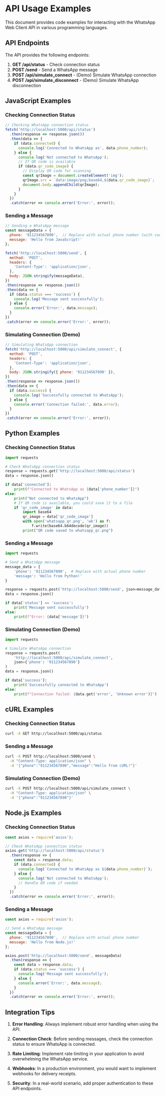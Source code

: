 # API Usage Examples

This document provides code examples for interacting with the WhatsApp Web Client API in various programming languages.

## API Endpoints

The API provides the following endpoints:

1. **GET /api/status** - Check connection status
2. **POST /send** - Send a WhatsApp message
3. **POST /api/simulate_connect** - (Demo) Simulate WhatsApp connection
4. **POST /api/simulate_disconnect** - (Demo) Simulate WhatsApp disconnection

## JavaScript Examples

### Checking Connection Status

```javascript
// Checking WhatsApp connection status
fetch('http://localhost:5000/api/status')
  .then(response => response.json())
  .then(data => {
    if (data.connected) {
      console.log('Connected to WhatsApp as', data.phone_number);
    } else {
      console.log('Not connected to WhatsApp');
      // If QR code is available
      if (data.qr_code_image) {
        // Display QR code for scanning
        const qrImage = document.createElement('img');
        qrImage.src = `data:image/png;base64,${data.qr_code_image}`;
        document.body.appendChild(qrImage);
      }
    }
  })
  .catch(error => console.error('Error:', error));
```

### Sending a Message

```javascript
// Sending a WhatsApp message
const messageData = {
  phone: '911234567890',  // Replace with actual phone number (with country code)
  message: 'Hello from JavaScript!'
};

fetch('http://localhost:5000/send', {
  method: 'POST',
  headers: {
    'Content-Type': 'application/json',
  },
  body: JSON.stringify(messageData),
})
.then(response => response.json())
.then(data => {
  if (data.status === 'success') {
    console.log('Message sent successfully');
  } else {
    console.error('Error:', data.message);
  }
})
.catch(error => console.error('Error:', error));
```

### Simulating Connection (Demo)

```javascript
// Simulating WhatsApp connection
fetch('http://localhost:5000/api/simulate_connect', {
  method: 'POST',
  headers: {
    'Content-Type': 'application/json',
  },
  body: JSON.stringify({ phone: '911234567890' }),
})
.then(response => response.json())
.then(data => {
  if (data.success) {
    console.log('Successfully connected to WhatsApp');
  } else {
    console.error('Connection failed:', data.error);
  }
})
.catch(error => console.error('Error:', error));
```

## Python Examples

### Checking Connection Status

```python
import requests

# Check WhatsApp connection status
response = requests.get('http://localhost:5000/api/status')
data = response.json()

if data['connected']:
    print(f"Connected to WhatsApp as {data['phone_number']}")
else:
    print("Not connected to WhatsApp")
    # If QR code is available, you could save it to a file
    if 'qr_code_image' in data:
        import base64
        qr_image = data['qr_code_image']
        with open('whatsapp_qr.png', 'wb') as f:
            f.write(base64.b64decode(qr_image))
        print("QR code saved to whatsapp_qr.png")
```

### Sending a Message

```python
import requests

# Send a WhatsApp message
message_data = {
    'phone': '911234567890',  # Replace with actual phone number
    'message': 'Hello from Python!'
}

response = requests.post('http://localhost:5000/send', json=message_data)
data = response.json()

if data['status'] == 'success':
    print('Message sent successfully')
else:
    print(f"Error: {data['message']}")
```

### Simulating Connection (Demo)

```python
import requests

# Simulate WhatsApp connection
response = requests.post(
    'http://localhost:5000/api/simulate_connect',
    json={'phone': '911234567890'}
)
data = response.json()

if data['success']:
    print('Successfully connected to WhatsApp')
else:
    print(f"Connection failed: {data.get('error', 'Unknown error')}")
```

## cURL Examples

### Checking Connection Status

```bash
curl -X GET http://localhost:5000/api/status
```

### Sending a Message

```bash
curl -X POST http://localhost:5000/send \
  -H "Content-Type: application/json" \
  -d '{"phone":"911234567890","message":"Hello from cURL!"}'
```

### Simulating Connection (Demo)

```bash
curl -X POST http://localhost:5000/api/simulate_connect \
  -H "Content-Type: application/json" \
  -d '{"phone":"911234567890"}'
```

## Node.js Examples

### Checking Connection Status

```javascript
const axios = require('axios');

// Check WhatsApp connection status
axios.get('http://localhost:5000/api/status')
  .then(response => {
    const data = response.data;
    if (data.connected) {
      console.log(`Connected to WhatsApp as ${data.phone_number}`);
    } else {
      console.log('Not connected to WhatsApp');
      // Handle QR code if needed
    }
  })
  .catch(error => console.error('Error:', error));
```

### Sending a Message

```javascript
const axios = require('axios');

// Send a WhatsApp message
const messageData = {
  phone: '911234567890',  // Replace with actual phone number
  message: 'Hello from Node.js!'
};

axios.post('http://localhost:5000/send', messageData)
  .then(response => {
    const data = response.data;
    if (data.status === 'success') {
      console.log('Message sent successfully');
    } else {
      console.error('Error:', data.message);
    }
  })
  .catch(error => console.error('Error:', error));
```

## Integration Tips

1. **Error Handling**: Always implement robust error handling when using the API.

2. **Connection Check**: Before sending messages, check the connection status to ensure WhatsApp is connected.

3. **Rate Limiting**: Implement rate limiting in your application to avoid overwhelming the WhatsApp service.

4. **Webhooks**: In a production environment, you would want to implement webhooks for delivery receipts.

5. **Security**: In a real-world scenario, add proper authentication to these API endpoints.